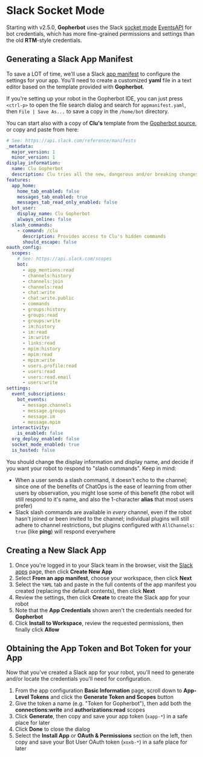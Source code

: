# Slack Socket Mode

Starting with v2.5.0, **Gopherbot** uses the Slack [socket mode](https://api.slack.com/apis/connections/socket) [EventsAPI](https://api.slack.com/apis/connections/events-api) for bot credentials, which has more fine-grained permissions and settings than the old **RTM**-style credentials.

## Generating a Slack App Manifest

To save a LOT of time, we'll use a Slack [app manifest](https://api.slack.com/reference/manifests) to configure the settings for your app. You'll need to create a customized **yaml** file in a text editor based on the template provided with **Gopherbot**.

If you're setting up your robot in the Gopherbot IDE, you can just press `<ctrl-p>` to open the file search dialog and search for `appmanifest.yaml`, then `File | Save As...` to save a copy in the `/home/bot` directory.

You can start also with a copy of **Clu's** template from the [Gopherbot source](https://raw.githubusercontent.com/lnxjedi/gopherbot/main/resources/slack/appmanifest.yaml), or copy and paste from here:
```yaml
# See: https://api.slack.com/reference/manifests
_metadata:
  major_version: 1
  minor_version: 1
display_information:
  name: Clu Gopherbot
  description: Clu tries all the new, dangerous and/or breaking changes to Gopherbot.
features:
  app_home:
    home_tab_enabled: false
    messages_tab_enabled: true
    messages_tab_read_only_enabled: false
  bot_user:
    display_name: Clu Gopherbot
    always_online: false
  slash_commands:
    - command: /clu
      description: Provides access to Clu's hidden commands
      should_escape: false
oauth_config:
  scopes:
    # See: https://api.slack.com/scopes
    bot:
      - app_mentions:read
      - channels:history
      - channels:join
      - channels:read
      - chat:write
      - chat:write.public
      - commands
      - groups:history
      - groups:read
      - groups:write
      - im:history
      - im:read
      - im:write
      - links:read
      - mpim:history
      - mpim:read
      - mpim:write
      - users.profile:read
      - users:read
      - users:read.email
      - users:write
settings:
  event_subscriptions:
    bot_events:
      - message.channels
      - message.groups
      - message.im
      - message.mpim
  interactivity:
    is_enabled: false
  org_deploy_enabled: false
  socket_mode_enabled: true
  is_hosted: false
```

You should change the display information and display name, and decide if you want your robot to respond to "slash commands". Keep in mind:
* When a user sends a slash command, it doesn't echo to the channel; since one of the benefits of ChatOps is the ease of learning from other users by observation, you might lose some of this benefit (the robot will still respond to it's name, and also the 1-character **alias** that most users prefer)
* Slack slash commands are available in _every_ channel, even if the robot hasn't joined or been invited to the channel; individual plugins will still adhere to channel restrictions, but plugins configured with `AllChannels: true` (like **ping**) will respond everywhere

## Creating a New Slack App

1. Once you're logged in to your Slack team in the browser, visit the [Slack apps](https://api.slack.com/apps) page, then click **Create New App**
2. Select **From an app manifest**, choose your workspace, then click **Next**
3. Select the `YAML` tab and paste in the full contents of the app manifest you created (replacing the default contents), then click **Next**
4. Review the settings, then click **Create** to create the Slack app for your robot
5. Note that the **App Credentials** shown aren't the credentials needed for **Gopherbot**
6. Click **Install to Workspace**, review the requested permissions, then finally click **Allow**

## Obtaining the App Token and Bot Token for your App

Now that you've created a Slack app for your robot, you'll need to generate and/or locate the credentials you'll need for configuration.

1. From the app configuration **Basic Information** page, scroll down to **App-Level Tokens** and click the **Generate Token and Scopes** button
2. Give the token a name (e.g. "Token for Gopherbot"), then add both the **connections:write** and **authorizations:read** scopes
3. Click **Generate**, then copy and save your app token (`xapp-*`) in a safe place for later
4. Click **Done** to close the dialog
5. Select the **Install App** or **OAuth & Permissions** section on the left, then copy and save your Bot User OAuth token (`xoxb-*`) in a safe place for later
